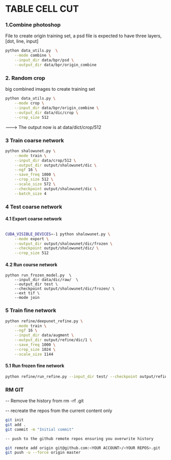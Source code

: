 # TABLE CELL CUT
### 1.Combine photoshop 
File to create origin training set, a psd file is expected to have three layers, [dot, line, input]
```sh
python data_utils.py  \
    --mode combine \
    --input_dir data/bpr/psd \
    --output_dir data/bpr/origin_combine
```
### 2. Random crop 
big combined images to create training set

```sh
python data_utils.py \
    --mode crop \
    --input_dir data/bpr/origin_combine \
    --output_dir data/dic/crop \
    --crop_size 512
```
---> The output now is at data/dict/crop/512    

### 3 Train coarse network
```sh 
python shalowunet.py \
    --mode train \
    --input_dir data/crop/512 \
    --output_dir output/shalowunet/dic \
    --ngf 16 \
    --save_freq 1000 \
    --crop_size 512 \
    --scale_size 572 \
    --checkpoint output/shalowunet/dic \
    --batch_size 4
```
### 4 Test coarse network
#### 4.1 Export coarse network
```sh 

CUDA_VISIBLE_DEVICES=-1 python shalowunet.py \
    --mode export \
    --output_dir output/shalowunet/dic/frozen \
    --checkpoint output/shalowunet/dic/ \
    --crop_size 512
```
#### 4.2 Run course network
```
python run_frozen_model.py  \
    --input_dir data/dic/raw/  \
    --output_dir test \
    --checkpoint output/shalowunet/dic/frozen/ \
    --ext tif \
    --mode join
```


### 5 Train fine network
```sh
python refine/deepunet_refine.py \
    --mode train \
    --ngf 16 \
    --input_dir data/augment \
    --output_dir output/refine/dic/1 \
    --save_freq 1000 \
    --crop_size 1024 \
    --scale_size 1144
```


#### 5.1 Run frozen fine network
```sh
python refine/run_refine.py --input_dir test/ --checkpoint output/refine/dic/1/
```



### RM GIT
-- Remove the history from 
    rm -rf .git

-- recreate the repos from the current content only
```sh
git init
git add .
git commit -m "Initial commit"

-- push to the github remote repos ensuring you overwrite history

git remote add origin git@github.com:<YOUR ACCOUNT>/<YOUR REPOS>.git
git push -u --force origin master
```